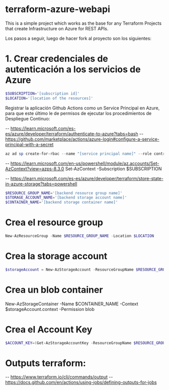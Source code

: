 # terraform-azure-webapi

This is a simple project which works as the base for any Terraform Projects that create Infrastructure on Azure for REST APIs.

Los pasos a seguir, luego de hacer fork al proyecto son los siguientes:

# 1. Crear credenciales de autenticación a los servicios de Azure

```powershell
$SUBSCRIPTION='[subscription id]'
$LOCATION='[location of the resources]'
```

Registrar la aplicación Github Actions como un Service Principal en Azure, para que este último le de permisos de ejecutar los procedimientos de Despliegue Continuo:

-- https://learn.microsoft.com/es-es/azure/developer/terraform/authenticate-to-azure?tabs=bash
-- https://github.com/marketplace/actions/azure-login#configure-a-service-principal-with-a-secret

```powershell
az ad sp create-for-rbac --name "[service principal name]" --role contributor --scopes /subscriptions/ $SUBSCRIPTION --sdk-auth
```

-- https://learn.microsoft.com/en-us/powershell/module/az.accounts/Set-AzContext?view=azps-8.3.0
Set-AzContext -Subscription $SUBSCRIPTION

-- https://learn.microsoft.com/es-es/azure/developer/terraform/store-state-in-azure-storage?tabs=powershell

```powershell
$RESOURCE_GROUP_NAME='[backend resource group name]'
$STORAGE_ACCOUNT_NAME='[backend storage account name]'
$CONTAINER_NAME='[backend storage container name]'
```

# Crea el resource group

```powershell
New-AzResourceGroup -Name $RESOURCE_GROUP_NAME -Location $LOCATION
```

# Crea la storage account

```powershell
$storageAccount = New-AzStorageAccount -ResourceGroupName $RESOURCE_GROUP_NAME -Name $STORAGE_ACCOUNT_NAME -SkuName Standard_LRS -Location $LOCATION -AllowBlobPublicAccess $true
```
# Crea un blob container
New-AzStorageContainer -Name $CONTAINER_NAME -Context $storageAccount.context -Permission blob

# Crea el Account Key

```powershell
$ACCOUNT_KEY=(Get-AzStorageAccountKey -ResourceGroupName $RESOURCE_GROUP_NAME -Name $STORAGE_ACCOUNT_NAME)[0].value
```

# Outputs terraform:

-- https://www.terraform.io/cli/commands/output
-- https://docs.github.com/en/actions/using-jobs/defining-outputs-for-jobs
